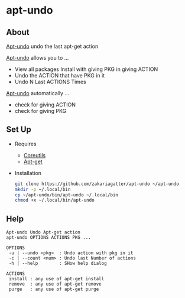 # apt-undo

## About
[Apt-undo] undo the last apt-get action

[Apt-undo] allows you to ...

* View all packages Install with giving PKG in giving ACTION
* Undo the ACTION that have PKG in it
* Undo N Last ACTIONS Times

[Apt-undo] automatically ...

* check for giving ACTION
* check for giving PKG

## Set Up

* Requires
    * [Coreutils](https://www.gnu.org/software/coreutils)
    * [Apt-get](https://salsa.debian.org/apt-team/apt)

* Installation

    ```bash
    git clone https://github.com/zakariagatter/apt-undo ~/apt-undo
    mkdir -p ~/.local/bin
    cp ~/apt-undo/bin/apt-undo ~/.local/bin
    chmod +x ~/.local/bin/apt-undo
    ```

## Help
```
Apt-undo Undo Apt-get action
apt-undo OPTIONS ACTIONS PKG ...

OPTIONS
 -u | --undo <pkg>  : Undo action with pkg in it
 -c | --count <num> : Undo last Number of actions
 -h | --help        : SHow help dialog

ACTIONS
 install : any use of apt-get install
 remove  : any use of apt-get remove
 purge   : any use of apt-get purge
```

[Apt-undo]:https://github.com/zakariagatter/apt-undo
